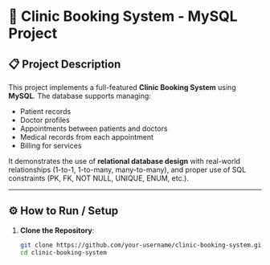 # 🏥 Clinic Booking System - MySQL Project

## 📋 Project Description

This project implements a full-featured **Clinic Booking System** using **MySQL**. The database supports managing:

- Patient records
- Doctor profiles
- Appointments between patients and doctors
- Medical records from each appointment
- Billing for services

It demonstrates the use of **relational database design** with real-world relationships (1-to-1, 1-to-many, many-to-many), and proper use of SQL constraints (PK, FK, NOT NULL, UNIQUE, ENUM, etc.).

---

## ⚙️ How to Run / Setup

1. **Clone the Repository**:
   ```bash
   git clone https://github.com/your-username/clinic-booking-system.git
   cd clinic-booking-system
